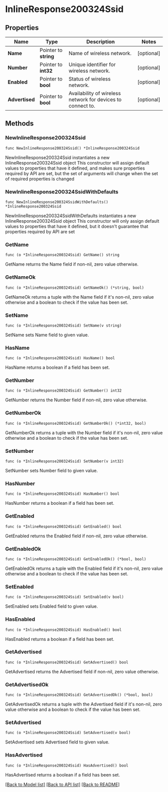 # InlineResponse200324Ssid

## Properties

Name | Type | Description | Notes
------------ | ------------- | ------------- | -------------
**Name** | Pointer to **string** | Name of wireless network. | [optional] 
**Number** | Pointer to **int32** | Unique identifier for wireless network. | [optional] 
**Enabled** | Pointer to **bool** | Status of wireless network. | [optional] 
**Advertised** | Pointer to **bool** | Availability of wireless network for devices to connect to. | [optional] 

## Methods

### NewInlineResponse200324Ssid

`func NewInlineResponse200324Ssid() *InlineResponse200324Ssid`

NewInlineResponse200324Ssid instantiates a new InlineResponse200324Ssid object
This constructor will assign default values to properties that have it defined,
and makes sure properties required by API are set, but the set of arguments
will change when the set of required properties is changed

### NewInlineResponse200324SsidWithDefaults

`func NewInlineResponse200324SsidWithDefaults() *InlineResponse200324Ssid`

NewInlineResponse200324SsidWithDefaults instantiates a new InlineResponse200324Ssid object
This constructor will only assign default values to properties that have it defined,
but it doesn't guarantee that properties required by API are set

### GetName

`func (o *InlineResponse200324Ssid) GetName() string`

GetName returns the Name field if non-nil, zero value otherwise.

### GetNameOk

`func (o *InlineResponse200324Ssid) GetNameOk() (*string, bool)`

GetNameOk returns a tuple with the Name field if it's non-nil, zero value otherwise
and a boolean to check if the value has been set.

### SetName

`func (o *InlineResponse200324Ssid) SetName(v string)`

SetName sets Name field to given value.

### HasName

`func (o *InlineResponse200324Ssid) HasName() bool`

HasName returns a boolean if a field has been set.

### GetNumber

`func (o *InlineResponse200324Ssid) GetNumber() int32`

GetNumber returns the Number field if non-nil, zero value otherwise.

### GetNumberOk

`func (o *InlineResponse200324Ssid) GetNumberOk() (*int32, bool)`

GetNumberOk returns a tuple with the Number field if it's non-nil, zero value otherwise
and a boolean to check if the value has been set.

### SetNumber

`func (o *InlineResponse200324Ssid) SetNumber(v int32)`

SetNumber sets Number field to given value.

### HasNumber

`func (o *InlineResponse200324Ssid) HasNumber() bool`

HasNumber returns a boolean if a field has been set.

### GetEnabled

`func (o *InlineResponse200324Ssid) GetEnabled() bool`

GetEnabled returns the Enabled field if non-nil, zero value otherwise.

### GetEnabledOk

`func (o *InlineResponse200324Ssid) GetEnabledOk() (*bool, bool)`

GetEnabledOk returns a tuple with the Enabled field if it's non-nil, zero value otherwise
and a boolean to check if the value has been set.

### SetEnabled

`func (o *InlineResponse200324Ssid) SetEnabled(v bool)`

SetEnabled sets Enabled field to given value.

### HasEnabled

`func (o *InlineResponse200324Ssid) HasEnabled() bool`

HasEnabled returns a boolean if a field has been set.

### GetAdvertised

`func (o *InlineResponse200324Ssid) GetAdvertised() bool`

GetAdvertised returns the Advertised field if non-nil, zero value otherwise.

### GetAdvertisedOk

`func (o *InlineResponse200324Ssid) GetAdvertisedOk() (*bool, bool)`

GetAdvertisedOk returns a tuple with the Advertised field if it's non-nil, zero value otherwise
and a boolean to check if the value has been set.

### SetAdvertised

`func (o *InlineResponse200324Ssid) SetAdvertised(v bool)`

SetAdvertised sets Advertised field to given value.

### HasAdvertised

`func (o *InlineResponse200324Ssid) HasAdvertised() bool`

HasAdvertised returns a boolean if a field has been set.


[[Back to Model list]](../README.md#documentation-for-models) [[Back to API list]](../README.md#documentation-for-api-endpoints) [[Back to README]](../README.md)


